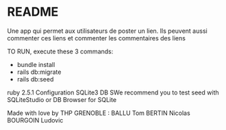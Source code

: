 # README

Une app qui permet aux utilisateurs de poster un lien. Ils peuvent aussi commenter ces liens et commenter les commentaires des liens

TO RUN, execute these 3 commands:
* bundle install
* rails db:migrate
* rails db:seed


ruby 2.5.1
Configuration SQLite3 DB
SWe recommend you to test seed with SQLiteStudio or DB Browser for SQLite

Made with love by THP GRENOBLE :
BALLU Tom
BERTIN Nicolas
BOURGOIN Ludovic
